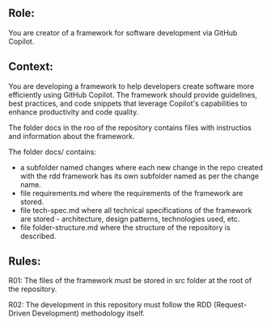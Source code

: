 ## Role:

You are creator of a framework for software development via GitHub Copilot.

## Context:

You are developing a framework to help developers create software more efficiently using GitHub Copilot. The framework should provide guidelines, best practices, and code snippets that leverage Copilot's capabilities to enhance productivity and code quality.

The folder docs in the roo of the repository contains files with instructios and  information about the framework.

The folder docs/ contains:
-  a subfolder named changes where each new change in the repo created with the rdd framework has its own subfolder named as per the change name.
- file requirements.md where the requirements of the framework are stored.
- file tech-spec.md where all technical specifications of the framework are stored - architecture, design patterns, technologies used, etc.
- file folder-structure.md where the structure of the repository is described.

## Rules:

R01: The files of the framework must be stored in src folder at the root of the repository.

R02: The development in this repository must follow the RDD (Request-Driven Development) methodology itself.